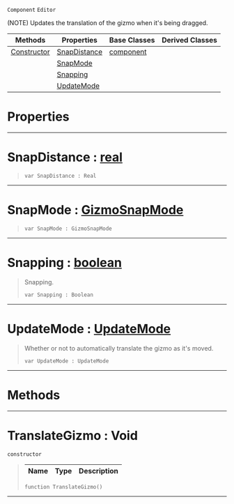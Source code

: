 `Component` `Editor`



(NOTE) Updates the translation of the gizmo when it's being dragged.

|Methods|Properties|Base Classes|Derived Classes|
|---|---|---|---|
|[ Constructor](https://plasmaengine.github.io/PlasmaDocs/Plasma1/C++/code_reference/class_reference/translategizmo.md#translategizmo-void)|[ SnapDistance](https://plasmaengine.github.io/PlasmaDocs/Plasma1/C++/code_reference/class_reference/translategizmo.md#snapdistance-plasma-engine)|[component](https://plasmaengine.github.io/PlasmaDocs/Plasma1/C++/code_reference/class_reference/component.md)| |
| |[ SnapMode](https://plasmaengine.github.io/PlasmaDocs/Plasma1/C++/code_reference/class_reference/translategizmo.md#snapmode-plasma-engine-doc)| | |
| |[ Snapping](https://plasmaengine.github.io/PlasmaDocs/Plasma1/C++/code_reference/class_reference/translategizmo.md#snapping-plasma-engine-doc)| | |
| |[ UpdateMode](https://plasmaengine.github.io/PlasmaDocs/Plasma1/C++/code_reference/class_reference/translategizmo.md#updatemode-plasma-engine-d)| | |


 #  Properties


---  
 #  SnapDistance : [real](https://plasmaengine.github.io/PlasmaDocs/Plasma1/C++/code_reference/lightning_base_types/real.md)

> 
> ``` lang=cpp, name=Lightning
> var SnapDistance : Real


---  
 #  SnapMode : [GizmoSnapMode](https://plasmaengine.github.io/PlasmaDocs/Plasma1/C++/code_reference/enum_reference.md#gizmosnapmode)

> 
> ``` lang=cpp, name=Lightning
> var SnapMode : GizmoSnapMode


---  
 #  Snapping : [boolean](https://plasmaengine.github.io/PlasmaDocs/Plasma1/C++/code_reference/lightning_base_types/boolean.md)

> Snapping.
> ``` lang=cpp, name=Lightning
> var Snapping : Boolean


---  
 #  UpdateMode : [UpdateMode](https://plasmaengine.github.io/PlasmaDocs/Plasma1/C++/code_reference/enum_reference.md#updatemode)

> Whether or not to automatically translate the gizmo as it's moved.
> ``` lang=cpp, name=Lightning
> var UpdateMode : UpdateMode


---  
 #  Methods


---  
 #  TranslateGizmo : Void

 `constructor`

> 
> |Name|Type|Description|
> |---|---|---|
> ``` lang=cpp, name=Lightning
> function TranslateGizmo()
> ``` 


---  
 

 